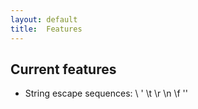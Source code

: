 ```yaml
---
layout: default
title:  Features
---
```

## Current features

* String escape sequences: \ \' \t \r \n \f ''